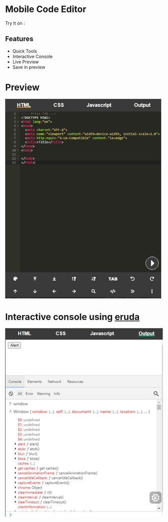 # Mobile Code Editor

Try It on : 
## Features
 - Quick Tools
 - Interactive Console
 - Live Preview
 - Save in preview
# Preview 

![Quick Preview](images/preview-page.png)

# Interactive console using [eruda](https://github.com/liriliri/eruda)
![Quick Preview](images/devtools.png)